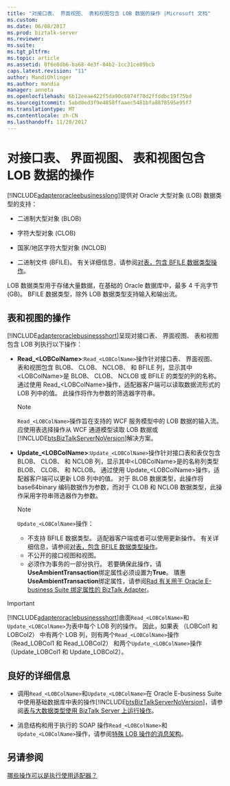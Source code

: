 ```yaml
---
title: "对接口表、 界面视图、 表和视图包含 LOB 数据的操作 |Microsoft 文档"
ms.custom: 
ms.date: 06/08/2017
ms.prod: biztalk-server
ms.reviewer: 
ms.suite: 
ms.tgt_pltfrm: 
ms.topic: article
ms.assetid: 0f6e8db6-ba68-4e3f-84b2-1cc31ce89bcb
caps.latest.revision: "11"
author: MandiOhlinger
ms.author: mandia
manager: anneta
ms.openlocfilehash: 6b12eeae422f5da90c6874f70d2ffddbc19f75bd
ms.sourcegitcommit: 5abd0ed3f9e4858ffaaec5481bfa8878595e95f7
ms.translationtype: MT
ms.contentlocale: zh-CN
ms.lasthandoff: 11/28/2017
---
```

# <a name="operations-on-interface-tables-interface-views-tables-and-views-that-contain-lob-data"></a>对接口表、 界面视图、 表和视图包含 LOB 数据的操作
[!INCLUDE[adapteroracleebusinesslong](../../includes/adapteroracleebusinesslong-md.md)]提供对 Oracle 大型对象 (LOB) 数据类型的支持：  
  
-   二进制大型对象 (BLOB)  
  
-   字符大型对象 (CLOB)  
  
-   国家/地区字符大型对象 (NCLOB)  
  
-   二进制文件 (BFILE)。 有关详细信息，请参阅[对表，包含 BFILE 数据类型操作](../../adapters-and-accelerators/adapter-oracle-ebs/operations-on-tables-that-contain-bfile-data-types.md)。  
  
 LOB 数据类型用于存储大量数据，在基础的 Oracle 数据库中，最多 4 千兆字节 (GB)。 BFILE 数据类型，除外 LOB 数据类型支持输入和输出流。  

## <a name="operations-for-tables-and-views"></a>表和视图的操作  
 [!INCLUDE[adapteroraclebusinessshort](../../includes/adapteroraclebusinessshort-md.md)]呈现对接口表、 界面视图、 表和视图包含 LOB 列执行以下操作：  
  
-   **Read_\<LOBColName\>**:`Read_<LOBColName>`操作针对接口表、 界面视图、 表和视图包含 BLOB、 CLOB、 NCLOB、 和 BFILE 列，显示其中\<LOBColName\>是 BLOB、 CLOB、 NCLOB 或 BFILE 的类型的列的名称。 通过使用 Read_\<LOBColName\>操作，适配器客户端可以读取数据流形式的 LOB 列中的值。 此操作将作为参数的筛选器字符串。  
  
    > [!NOTE]
    >  `Read_<LOBColName>`操作旨在支持的 WCF 服务模型中的 LOB 数据的输入流。 应使用表选择操作从 WCF 通道模型读取 LOB 数据或[!INCLUDE[btsBizTalkServerNoVersion](../../includes/btsbiztalkservernoversion-md.md)]解决方案。  
  
-   **Update_\<LOBColName\>**:`Update_<LOBColName>`操作针对接口表和表仅包含 BLOB、 CLOB、 和 NCLOB 列，显示其中\<LOBColName\>是的名称列类型 BLOB、 CLOB、 和 NCLOB。 通过使用 Update_\<LOBColName\>操作，适配器客户端可以更新 LOB 列中的值。 对于 BLOB 数据类型，此操作将 base64binary 编码数据作为参数，而对于 CLOB 和 NCLOB 数据类型，此操作采用字符串筛选器作为参数。  
  
    > [!NOTE]
    >  `Update_<LOBColName>`操作：  
    >   
    >  -   不支持 BFILE 数据类型。 适配器客户端或者可以使用更新操作。 有关详细信息，请参阅[对表，包含 BFILE 数据类型操作](../../adapters-and-accelerators/adapter-oracle-ebs/operations-on-tables-that-contain-bfile-data-types.md)。  
    > -   不公开的接口视图和视图。  
    > -   必须作为事务的一部分执行。 若要确保此操作，请**UseAmbientTransaction**绑定属性必须设置为**True**。 璝惠**UseAmbientTransaction**绑定属性，请参阅[Rad 有关用于 Oracle E-business Suite 绑定属性的 BizTalk Adapter](../../adapters-and-accelerators/adapter-oracle-ebs/read-about-the-biztalk-adapter-for-oracle-e-business-suite-binding-properties.md)。  
  
> [!IMPORTANT]
>  [!INCLUDE[adapteroraclebusinessshort](../../includes/adapteroraclebusinessshort-md.md)]曲面`Read_<LOBColName>`和`Update_<LOBColName>`为表中每个 LOB 列的操作。 因此，如果表 （LOBCol1 和 LOBCol2） 中有两个 LOB 列，则有两个`Read_<LOBColName>`操作 （Read_LOBCol1 和 Read_LOBCol2） 和两个`Update_<LOBColName>`操作 （Update_LOBCol1 和 Update_LOBCol2）。  
  
## <a name="more-good-info"></a>良好的详细信息  
  
-   调用`Read_<LOBColName>`和`Update_<LOBColName>`在 Oracle E-business Suite 中使用基础数据库中表的操作[!INCLUDE[btsBizTalkServerNoVersion](../../includes/btsbiztalkservernoversion-md.md)]，请参阅[表与大数据类型使用 BizTalk Server 上运行操作](../../adapters-and-accelerators/adapter-sql/run-operations-on-tables-and-views-with-large-data-types-using-the-sql-adapter.md)。  
  
-   消息结构和用于执行的 SOAP 操作`Read_<LOBColName>`和`Update_<LOBColName>`操作，请参阅[特殊 LOB 操作的消息架构](../../adapters-and-accelerators/adapter-oracle-ebs/message-schemas-for-special-lob-operations1.md)。  
  
## <a name="see-also"></a>另请参阅  
 [哪些操作可以是执行使用适配器？](https://msdn.microsoft.com/library/cc185219(v=bts.10).aspx)